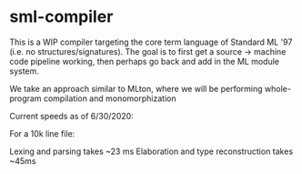 # sml-compiler

This is a WIP compiler targeting the core term language of Standard ML '97 (i.e. no structures/signatures). The goal is to first get a source -> machine code pipeline working, then perhaps go back and add in the ML module system.

We take an approach similar to MLton, where we will be performing whole-program compilation and monomorphization


Current speeds as of 6/30/2020:

For a 10k line file:

Lexing and parsing takes ~23 ms
Elaboration and type reconstruction takes ~45ms